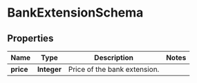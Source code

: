 

# BankExtensionSchema


## Properties

| Name | Type | Description | Notes |
|------------ | ------------- | ------------- | -------------|
|**price** | **Integer** | Price of the bank extension. |  |



